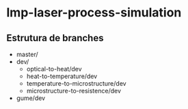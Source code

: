 # lmp-laser-process-simulation 

## Estrutura de branches

  * master/
  * dev/    
    * optical-to-heat/dev
    * heat-to-temperature/dev
    * temperature-to-microstructure/dev
    * microstructure-to-resistence/dev
  * gume/dev
